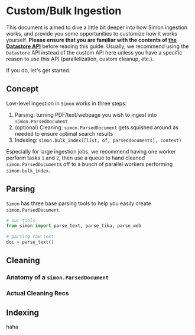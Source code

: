 # Custom/Bulk Ingestion
This document is aimed to dive a little bit deeper into how Simon ingestion works, and provide you some opportunities to customize how it works yourself. **Please ensure that you are familiar with the contents of [the Datastore API](./store.md)** before reading this guide. Usually, we recommend using the `Datastore` API instead of the custom API here unless you have a specific reason to use this API (parallelization, custom cleanup, etc.).

If you do, let's get started.

## Concept
Low-level ingestion in `Simon` works in three steps:

1. Parsing: turning PDF/text/webpage you wish to ingest into `simon.ParsedDocument`
2. (optional) Cleaning: `simon.ParsedDocument` gets squished around as needed to ensure optimal search results
3. Indexing: `simon.bulk_index([list, of, parseddocuments], context)`

Especially for large ingestion jobs, we recommend having one worker perform tasks `1` and `2`, then use a queue to hand cleaned `simon.ParsedDocument`s off to a bunch of parallel workers performing `simon.bulk_index`.

## Parsing
`Simon` has three base parsing tools to help you easily create `simon.ParsedDocument`.

```python
# our tools
from simon import parse_text, parse_tika, parse_web

# parsing raw text
doc = parse_text()
```

## Cleaning

### Anatomy of a `simon.ParsedDocument`

### Actual Cleaning Recs

## Indexing
haha
